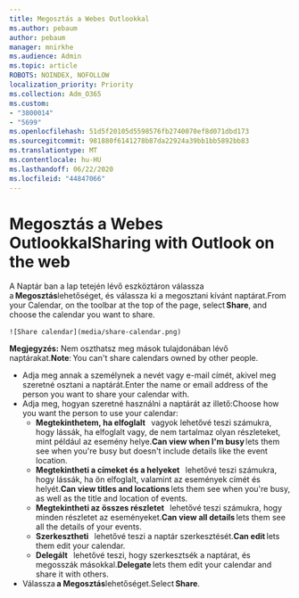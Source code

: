 ```yaml
---
title: Megosztás a Webes Outlookkal
ms.author: pebaum
author: pebaum
manager: mnirkhe
ms.audience: Admin
ms.topic: article
ROBOTS: NOINDEX, NOFOLLOW
localization_priority: Priority
ms.collection: Adm_O365
ms.custom:
- "3800014"
- "5699"
ms.openlocfilehash: 51d5f20105d5598576fb2740070ef8d071dbd173
ms.sourcegitcommit: 981880f6141278b87da22924a39bb1bb5892bb83
ms.translationtype: MT
ms.contentlocale: hu-HU
ms.lasthandoff: 06/22/2020
ms.locfileid: "44847066"
---
```

# <a name="sharing-with-outlook-on-the-web"></a><span data-ttu-id="3d3c7-102">Megosztás a Webes Outlookkal</span><span class="sxs-lookup"><span data-stu-id="3d3c7-102">Sharing with Outlook on the web</span></span>

<span data-ttu-id="3d3c7-103">A Naptár ban a lap tetején lévő eszköztáron válassza a **Megosztás**lehetőséget, és válassza ki a megosztani kívánt naptárat.</span><span class="sxs-lookup"><span data-stu-id="3d3c7-103">From your Calendar, on the toolbar at the top of the page, select **Share**, and choose the calendar you want to share.</span></span>

    ![Share calendar](media/share-calendar.png)

<span data-ttu-id="3d3c7-104">**Megjegyzés:** Nem oszthatsz meg mások tulajdonában lévő naptárakat.</span><span class="sxs-lookup"><span data-stu-id="3d3c7-104">**Note**: You can't share calendars owned by other people.</span></span>

- <span data-ttu-id="3d3c7-105">Adja meg annak a személynek a nevét vagy e-mail címét, akivel meg szeretné osztani a naptárát.</span><span class="sxs-lookup"><span data-stu-id="3d3c7-105">Enter the name or email address of the person you want to share your calendar with.</span></span>
- <span data-ttu-id="3d3c7-106">Adja meg, hogyan szeretné használni a naptárát az illető:</span><span class="sxs-lookup"><span data-stu-id="3d3c7-106">Choose how you want the person to use your calendar:</span></span>
    - <span data-ttu-id="3d3c7-107">**Megtekinthetem, ha elfoglalt**   vagyok lehetővé teszi számukra, hogy lássák, ha elfoglalt vagy, de nem tartalmaz olyan részleteket, mint például az esemény helye.</span><span class="sxs-lookup"><span data-stu-id="3d3c7-107">**Can view when I'm busy** lets them see when you're busy but doesn't include details like the event location.</span></span>
    - <span data-ttu-id="3d3c7-108">**Megtekintheti a címeket és a helyeket**   lehetővé teszi számukra, hogy lássák, ha ön elfoglalt, valamint az események címét és helyét.</span><span class="sxs-lookup"><span data-stu-id="3d3c7-108">**Can view titles and locations** lets them see when you're busy, as well as the title and location of events.</span></span>
    - <span data-ttu-id="3d3c7-109">**Megtekintheti az összes részletet**   lehetővé teszi számukra, hogy minden részletet az eseményeket.</span><span class="sxs-lookup"><span data-stu-id="3d3c7-109">**Can view all details** lets them see all the details of your events.</span></span>
    - <span data-ttu-id="3d3c7-110">**Szerkesztheti**   lehetővé teszi a naptár szerkesztését.</span><span class="sxs-lookup"><span data-stu-id="3d3c7-110">**Can edit** lets them edit your calendar.</span></span>
    - <span data-ttu-id="3d3c7-111">**Delegált**   lehetővé teszi, hogy szerkesztsék a naptárat, és megosszák másokkal.</span><span class="sxs-lookup"><span data-stu-id="3d3c7-111">**Delegate** lets them edit your calendar and share it with others.</span></span>
- <span data-ttu-id="3d3c7-112">Válassza **a Megosztás**lehetőséget.</span><span class="sxs-lookup"><span data-stu-id="3d3c7-112">Select **Share**.</span></span>
